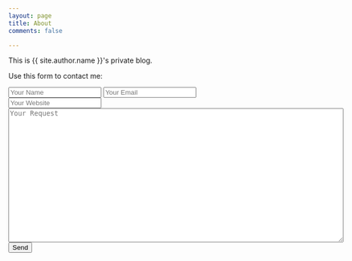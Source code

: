 ```yaml
---
layout: page
title: About
comments: false

---
```


<p class="message">
This is {{ site.author.name }}'s private blog.

Use this form to contact me:

<form accept-charset="UTF-8" action="//formspree.io/your@email.com" method="POST">
  <input type="hidden" name="utf8" value="✓">
  <input type="text" name="name" placeholder="Your Name">
  <input type="email" name="_replyto" placeholder="Your Email">
  <input type="url" name="url" placeholder="Your Website"><br />
  <textarea name="plea" placeholder="Your Request" style="width: 50em; height: 20em;"></textarea><br />
  <button type="submit">Send</button>
</form>
</p>
